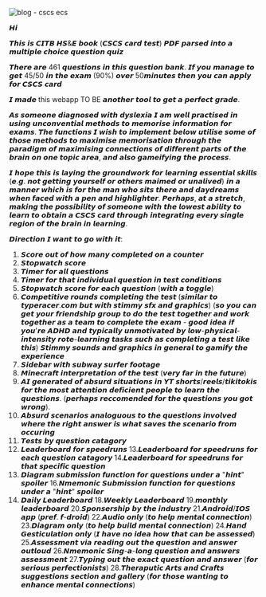 ![blog - cscs ecs](https://github.com/user-attachments/assets/cd54fc5d-7ee7-44f4-bb0c-68384bb3e694)



𝙃𝙞

𝙏𝙝𝙞𝙨 𝙞𝙨 𝘾𝙄𝙏𝘽 𝙃𝙎&𝙀 𝙗𝙤𝙤𝙠 (𝘾𝙎𝘾𝙎 𝙘𝙖𝙧𝙙 𝙩𝙚𝙨𝙩) 𝙋𝘿𝙁 𝙥𝙖𝙧𝙨𝙚𝙙 𝙞𝙣𝙩𝙤 𝙖 𝙢𝙪𝙡𝙩𝙞𝙥𝙡𝙚 𝙘𝙝𝙤𝙞𝙘𝙚 𝙦𝙪𝙚𝙨𝙩𝙞𝙤𝙣 𝙦𝙪𝙞𝙯

𝙏𝙝𝙚𝙧𝙚 𝙖𝙧𝙚 461 𝙦𝙪𝙚𝙨𝙩𝙞𝙤𝙣𝙨 𝙞𝙣 𝙩𝙝𝙞𝙨 𝙦𝙪𝙚𝙨𝙩𝙞𝙤𝙣 𝙗𝙖𝙣𝙠. 𝙄𝙛 𝙮𝙤𝙪 𝙢𝙖𝙣𝙖𝙜𝙚 𝙩𝙤 𝙜𝙚𝙩 45/50 𝙞𝙣 𝙩𝙝𝙚 𝙚𝙭𝙖𝙢 (90%) 𝙤𝙫𝙚𝙧 50𝙢𝙞𝙣𝙪𝙩𝙚𝙨 𝙩𝙝𝙚𝙣 𝙮𝙤𝙪 𝙘𝙖𝙣 𝙖𝙥𝙥𝙡𝙮 𝙛𝙤𝙧 𝘾𝙎𝘾𝙎 𝙘𝙖𝙧𝙙

𝙄 𝙢𝙖𝙙𝙚 this webapp TO BE 𝙖𝙣𝙤𝙩𝙝𝙚𝙧 𝙩𝙤𝙤𝙡 𝙩𝙤 𝙜𝙚𝙩 𝙖 𝙥𝙚𝙧𝙛𝙚𝙘𝙩 𝙜𝙧𝙖𝙙𝙚.

𝘼𝙨 𝙨𝙤𝙢𝙚𝙤𝙣𝙚 𝙙𝙞𝙖𝙜𝙣𝙤𝙨𝙚𝙙 𝙬𝙞𝙩𝙝 𝙙𝙮𝙨𝙡𝙚𝙭𝙞𝙖 𝙄 𝙖𝙢 𝙬𝙚𝙡𝙡 𝙥𝙧𝙖𝙘𝙩𝙞𝙨𝙚𝙙 𝙞𝙣 𝙪𝙨𝙞𝙣𝙜 𝙪𝙣𝙘𝙤𝙣𝙫𝙚𝙣𝙩𝙞𝙖𝙡 𝙢𝙚𝙩𝙝𝙤𝙙𝙨 𝙩𝙤 𝙢𝙚𝙢𝙤𝙧𝙞𝙨𝙚 𝙞𝙣𝙛𝙤𝙧𝙢𝙖𝙩𝙞𝙤𝙣 𝙛𝙤𝙧 𝙚𝙭𝙖𝙢𝙨. 𝙏𝙝𝙚 𝙛𝙪𝙣𝙘𝙩𝙞𝙤𝙣𝙨 𝙄 𝙬𝙞𝙨𝙝 𝙩𝙤 𝙞𝙢𝙥𝙡𝙚𝙢𝙚𝙣𝙩 𝙗𝙚𝙡𝙤𝙬 𝙪𝙩𝙞𝙡𝙞𝙨𝙚 𝙨𝙤𝙢𝙚 𝙤𝙛 𝙩𝙝𝙤𝙨𝙚 𝙢𝙚𝙩𝙝𝙤𝙙𝙨 𝙩𝙤 𝙢𝙖𝙭𝙞𝙢𝙞𝙨𝙚 𝙢𝙚𝙢𝙤𝙧𝙞𝙨𝙖𝙩𝙞𝙤𝙣 𝙩𝙝𝙧𝙤𝙪𝙜𝙝 𝙩𝙝𝙚 𝙥𝙖𝙧𝙖𝙙𝙞𝙜𝙢 𝙤𝙛 𝙢𝙖𝙭𝙞𝙢𝙞𝙨𝙞𝙣𝙜 𝙘𝙤𝙣𝙣𝙚𝙘𝙩𝙞𝙤𝙣𝙨 𝙤𝙛 𝙙𝙞𝙛𝙛𝙚𝙧𝙚𝙣𝙩 𝙥𝙖𝙧𝙩𝙨 𝙤𝙛 𝙩𝙝𝙚 𝙗𝙧𝙖𝙞𝙣 𝙤𝙣 𝙤𝙣𝙚 𝙩𝙤𝙥𝙞𝙘 𝙖𝙧𝙚𝙖, 𝙖𝙣𝙙 𝙖𝙡𝙨𝙤 𝙜𝙖𝙢𝙚𝙞𝙛𝙮𝙞𝙣𝙜 𝙩𝙝𝙚 𝙥𝙧𝙤𝙘𝙚𝙨𝙨.

𝙄 𝙝𝙤𝙥𝙚 𝙩𝙝𝙞𝙨 𝙞𝙨 𝙡𝙖𝙮𝙞𝙣𝙜 𝙩𝙝𝙚 𝙜𝙧𝙤𝙪𝙣𝙙𝙬𝙤𝙧𝙠 𝙛𝙤𝙧 𝙡𝙚𝙖𝙧𝙣𝙞𝙣𝙜 𝙚𝙨𝙨𝙚𝙣𝙩𝙞𝙖𝙡 𝙨𝙠𝙞𝙡𝙡𝙨 (𝙚.𝙜. 𝙣𝙤𝙩 𝙜𝙚𝙩𝙩𝙞𝙣𝙜 𝙮𝙤𝙪𝙧𝙨𝙚𝙡𝙛 𝙤𝙧 𝙤𝙩𝙝𝙚𝙧𝙨 𝙢𝙖𝙞𝙢𝙚𝙙 𝙤𝙧 𝙪𝙣𝙖𝙡𝙞𝙫𝙚𝙙) 𝙞𝙣 𝙖 𝙢𝙖𝙣𝙣𝙚𝙧 𝙬𝙝𝙞𝙘𝙝 𝙞𝙨 𝙛𝙤𝙧 𝙩𝙝𝙚 𝙢𝙖𝙣 𝙬𝙝𝙤 𝙨𝙞𝙩𝙨 𝙩𝙝𝙚𝙧𝙚 𝙖𝙣𝙙 𝙙𝙖𝙮𝙙𝙧𝙚𝙖𝙢𝙨 𝙬𝙝𝙚𝙣 𝙛𝙖𝙘𝙚𝙙 𝙬𝙞𝙩𝙝 𝙖 𝙥𝙚𝙣 𝙖𝙣𝙙 𝙝𝙞𝙜𝙝𝙡𝙞𝙜𝙝𝙩𝙚𝙧. 𝙋𝙚𝙧𝙝𝙖𝙥𝙨, 𝙖𝙩 𝙖 𝙨𝙩𝙧𝙚𝙩𝙘𝙝, 𝙢𝙖𝙠𝙞𝙣𝙜 𝙩𝙝𝙚 𝙥𝙤𝙨𝙨𝙞𝙗𝙞𝙡𝙞𝙩𝙮 𝙤𝙛 𝙨𝙤𝙢𝙚𝙤𝙣𝙚 𝙬𝙞𝙩𝙝 𝙩𝙝𝙚 𝙡𝙤𝙬𝙚𝙨𝙩 𝙖𝙗𝙞𝙡𝙞𝙩𝙮 𝙩𝙤 𝙡𝙚𝙖𝙧𝙣 𝙩𝙤 𝙤𝙗𝙩𝙖𝙞𝙣 𝙖 𝘾𝙎𝘾𝙎 𝙘𝙖𝙧𝙙 𝙩𝙝𝙧𝙤𝙪𝙜𝙝 𝙞𝙣𝙩𝙚𝙜𝙧𝙖𝙩𝙞𝙣𝙜 𝙚𝙫𝙚𝙧𝙮 𝙨𝙞𝙣𝙜𝙡𝙚 𝙧𝙚𝙜𝙞𝙤𝙣 𝙤𝙛 𝙩𝙝𝙚 𝙗𝙧𝙖𝙞𝙣 𝙞𝙣 𝙡𝙚𝙖𝙧𝙣𝙞𝙣𝙜.

𝘿𝙞𝙧𝙚𝙘𝙩𝙞𝙤𝙣 𝙄 𝙬𝙖𝙣𝙩 𝙩𝙤 𝙜𝙤 𝙬𝙞𝙩𝙝 𝙞𝙩:

1. 𝙎𝙘𝙤𝙧𝙚 𝙤𝙪𝙩 𝙤𝙛 𝙝𝙤𝙬 𝙢𝙖𝙣𝙮 𝙘𝙤𝙢𝙥𝙡𝙚𝙩𝙚𝙙 𝙤𝙣 𝙖 𝙘𝙤𝙪𝙣𝙩𝙚𝙧
2. 𝙎𝙩𝙤𝙥𝙬𝙖𝙩𝙘𝙝 𝙨𝙘𝙤𝙧𝙚
3. 𝙏𝙞𝙢𝙚𝙧 𝙛𝙤𝙧 𝙖𝙡𝙡 𝙦𝙪𝙚𝙨𝙩𝙞𝙤𝙣𝙨
4. 𝙏𝙞𝙢𝙚𝙧 𝙛𝙤𝙧 𝙩𝙝𝙖𝙩 𝙞𝙣𝙙𝙞𝙫𝙞𝙙𝙪𝙖𝙡 𝙦𝙪𝙚𝙨𝙩𝙞𝙤𝙣 𝙞𝙣 𝙩𝙚𝙨𝙩 𝙘𝙤𝙣𝙙𝙞𝙩𝙞𝙤𝙣𝙨
5. 𝙎𝙩𝙤𝙥𝙬𝙖𝙩𝙘𝙝 𝙨𝙘𝙤𝙧𝙚 𝙛𝙤𝙧 𝙚𝙖𝙘𝙝 𝙦𝙪𝙚𝙨𝙩𝙞𝙤𝙣 (𝙬𝙞𝙩𝙝 𝙖 𝙩𝙤𝙜𝙜𝙡𝙚)
6. 𝘾𝙤𝙢𝙥𝙚𝙩𝙞𝙩𝙞𝙫𝙚 𝙧𝙤𝙪𝙣𝙙𝙨 𝙘𝙤𝙢𝙥𝙡𝙚𝙩𝙞𝙣𝙜 𝙩𝙝𝙚 𝙩𝙚𝙨𝙩 (𝙨𝙞𝙢𝙞𝙡𝙖𝙧 𝙩𝙤 𝙩𝙮𝙥𝙚𝙧𝙖𝙘𝙚𝙧.𝙘𝙤𝙢 𝙗𝙪𝙩 𝙬𝙞𝙩𝙝 𝙨𝙩𝙞𝙢𝙢𝙮 𝙨𝙛𝙭 𝙖𝙣𝙙 𝙜𝙧𝙖𝙥𝙝𝙞𝙘𝙨) (𝙨𝙤 𝙮𝙤𝙪 𝙘𝙖𝙣 𝙜𝙚𝙩 𝙮𝙤𝙪𝙧 𝙛𝙧𝙞𝙚𝙣𝙙𝙨𝙝𝙞𝙥 𝙜𝙧𝙤𝙪𝙥 𝙩𝙤 𝙙𝙤 𝙩𝙝𝙚 𝙩𝙚𝙨𝙩 𝙩𝙤𝙜𝙚𝙩𝙝𝙚𝙧 𝙖𝙣𝙙 𝙬𝙤𝙧𝙠 𝙩𝙤𝙜𝙚𝙩𝙝𝙚𝙧 𝙖𝙨 𝙖 𝙩𝙚𝙖𝙢 𝙩𝙤 𝙘𝙤𝙢𝙥𝙡𝙚𝙩𝙚 𝙩𝙝𝙚 𝙚𝙭𝙖𝙢 - 𝙜𝙤𝙤𝙙 𝙞𝙙𝙚𝙖 𝙞𝙛 𝙮𝙤𝙪'𝙧𝙚 𝘼𝘿𝙃𝘿 𝙖𝙣𝙙 𝙩𝙮𝙥𝙞𝙘𝙖𝙡𝙡𝙮 𝙪𝙣𝙢𝙤𝙩𝙞𝙫𝙖𝙩𝙚𝙙 𝙗𝙮 𝙡𝙤𝙬-𝙥𝙝𝙮𝙨𝙞𝙘𝙖𝙡-𝙞𝙣𝙩𝙚𝙣𝙨𝙞𝙩𝙮 𝙧𝙤𝙩𝙚-𝙡𝙚𝙖𝙧𝙣𝙞𝙣𝙜 𝙩𝙖𝙨𝙠𝙨 𝙨𝙪𝙘𝙝 𝙖𝙨 𝙘𝙤𝙢𝙥𝙡𝙚𝙩𝙞𝙣𝙜 𝙖 𝙩𝙚𝙨𝙩 𝙡𝙞𝙠𝙚 𝙩𝙝𝙞𝙨)
𝙎𝙩𝙞𝙢𝙢𝙮 𝙨𝙤𝙪𝙣𝙙𝙨 𝙖𝙣𝙙 𝙜𝙧𝙖𝙥𝙝𝙞𝙘𝙨 𝙞𝙣 𝙜𝙚𝙣𝙚𝙧𝙖𝙡 𝙩𝙤 𝙜𝙖𝙢𝙞𝙛𝙮 𝙩𝙝𝙚 𝙚𝙭𝙥𝙚𝙧𝙞𝙚𝙣𝙘𝙚
7. 𝙎𝙞𝙙𝙚𝙗𝙖𝙧 𝙬𝙞𝙩𝙝 𝙨𝙪𝙗𝙬𝙖𝙮 𝙨𝙪𝙧𝙛𝙚𝙧 𝙛𝙤𝙤𝙩𝙖𝙜𝙚
8. 𝙈𝙞𝙣𝙚𝙘𝙧𝙖𝙛𝙩 𝙞𝙣𝙩𝙚𝙧𝙥𝙧𝙚𝙩𝙖𝙩𝙞𝙤𝙣 𝙤𝙛 𝙩𝙝𝙚 𝙩𝙚𝙨𝙩 (𝙫𝙚𝙧𝙮 𝙛𝙖𝙧 𝙞𝙣 𝙩𝙝𝙚 𝙛𝙪𝙩𝙪𝙧𝙚)
9. 𝘼𝙄 𝙜𝙚𝙣𝙚𝙧𝙖𝙩𝙚𝙙 𝙤𝙛 𝙖𝙗𝙨𝙪𝙧𝙙 𝙨𝙞𝙩𝙪𝙖𝙩𝙞𝙤𝙣𝙨 𝙞𝙣 𝙔𝙏 𝙨𝙝𝙤𝙧𝙩𝙨/𝙧𝙚𝙚𝙡𝙨/𝙩𝙞𝙠𝙞𝙩𝙤𝙠𝙞𝙨 𝙛𝙤𝙧 𝙩𝙝𝙚 𝙢𝙤𝙨𝙩 𝙖𝙩𝙩𝙚𝙣𝙩𝙞𝙤𝙣 𝙙𝙚𝙛𝙞𝙘𝙞𝙚𝙣𝙩 𝙥𝙚𝙤𝙥𝙡𝙚 𝙩𝙤 𝙡𝙚𝙖𝙧𝙣 𝙩𝙝𝙚 𝙦𝙪𝙚𝙨𝙩𝙞𝙤𝙣𝙨. (𝙥𝙚𝙧𝙝𝙖𝙥𝙨 𝙧𝙚𝙘𝙘𝙤𝙢𝙚𝙣𝙙𝙚𝙙 𝙛𝙤𝙧 𝙩𝙝𝙚 𝙦𝙪𝙚𝙨𝙩𝙞𝙤𝙣𝙨 𝙮𝙤𝙪 𝙜𝙤𝙩 𝙬𝙧𝙤𝙣𝙜).
10. 𝘼𝙗𝙨𝙪𝙧𝙙 𝙨𝙘𝙚𝙣𝙖𝙧𝙞𝙤𝙨 𝙖𝙣𝙖𝙡𝙤𝙜𝙪𝙤𝙪𝙨 𝙩𝙤 𝙩𝙝𝙚 𝙦𝙪𝙚𝙨𝙩𝙞𝙤𝙣𝙨 𝙞𝙣𝙫𝙤𝙡𝙫𝙚𝙙 𝙬𝙝𝙚𝙧𝙚 𝙩𝙝𝙚 𝙧𝙞𝙜𝙝𝙩 𝙖𝙣𝙨𝙬𝙚𝙧 𝙞𝙨 𝙬𝙝𝙖𝙩 𝙨𝙖𝙫𝙚𝙨 𝙩𝙝𝙚 𝙨𝙘𝙚𝙣𝙖𝙧𝙞𝙤 𝙛𝙧𝙤𝙢 𝙤𝙘𝙘𝙪𝙧𝙞𝙣𝙜
11. 𝙏𝙚𝙨𝙩𝙨 𝙗𝙮 𝙦𝙪𝙚𝙨𝙩𝙞𝙤𝙣 𝙘𝙖𝙩𝙖𝙜𝙤𝙧𝙮
12. 𝙇𝙚𝙖𝙙𝙚𝙧𝙗𝙤𝙖𝙧𝙙 𝙛𝙤𝙧 𝙨𝙥𝙚𝙚𝙙𝙧𝙪𝙣𝙨
13.𝙇𝙚𝙖𝙙𝙚𝙧𝙗𝙤𝙖𝙧𝙙 𝙛𝙤𝙧 𝙨𝙥𝙚𝙚𝙙𝙧𝙪𝙣𝙨 𝙛𝙤𝙧 𝙚𝙖𝙘𝙝 𝙦𝙪𝙚𝙨𝙩𝙞𝙤𝙣 𝙘𝙖𝙩𝙖𝙜𝙤𝙧𝙮
14.𝙇𝙚𝙖𝙙𝙚𝙧𝙗𝙤𝙖𝙧𝙙 𝙛𝙤𝙧 𝙨𝙥𝙚𝙚𝙙𝙧𝙪𝙣𝙨 𝙛𝙤𝙧 𝙩𝙝𝙖𝙩 𝙨𝙥𝙚𝙘𝙞𝙛𝙞𝙘 𝙦𝙪𝙚𝙨𝙩𝙞𝙤𝙣
15. 𝘿𝙞𝙖𝙜𝙧𝙖𝙢 𝙨𝙪𝙗𝙢𝙞𝙨𝙨𝙞𝙤𝙣 𝙛𝙪𝙣𝙘𝙩𝙞𝙤𝙣 𝙛𝙤𝙧 𝙦𝙪𝙚𝙨𝙩𝙞𝙤𝙣𝙨 𝙪𝙣𝙙𝙚𝙧 𝙖 "𝙝𝙞𝙣𝙩" 𝙨𝙥𝙤𝙞𝙡𝙚𝙧
16.𝙉𝙢𝙚𝙢𝙤𝙣𝙞𝙘 𝙎𝙪𝙗𝙢𝙞𝙨𝙨𝙞𝙤𝙣 𝙛𝙪𝙣𝙘𝙩𝙞𝙤𝙣 𝙛𝙤𝙧 𝙦𝙪𝙚𝙨𝙩𝙞𝙤𝙣𝙨 𝙪𝙣𝙙𝙚𝙧 𝙖 "𝙝𝙞𝙣𝙩" 𝙨𝙥𝙤𝙞𝙡𝙚𝙧
17. 𝘿𝙖𝙞𝙡𝙮 𝙇𝙚𝙖𝙙𝙚𝙧𝙗𝙤𝙖𝙧𝙙
18.𝙒𝙚𝙚𝙠𝙡𝙮 𝙇𝙚𝙖𝙙𝙚𝙧𝙗𝙤𝙖𝙧𝙙
19.𝙢𝙤𝙣𝙩𝙝𝙡𝙮 𝙡𝙚𝙖𝙙𝙚𝙧𝙗𝙤𝙖𝙧𝙙
20.𝙎𝙥𝙤𝙣𝙨𝙚𝙧𝙨𝙝𝙞𝙥 𝙗𝙮 𝙩𝙝𝙚 𝙞𝙣𝙙𝙪𝙨𝙩𝙧𝙮
21.𝘼𝙣𝙙𝙧𝙤𝙞𝙙/𝙄𝙊𝙎 𝙖𝙥𝙥 (𝙥𝙧𝙚𝙛. 𝙛-𝙙𝙧𝙤𝙞𝙙)
22.𝘼𝙪𝙙𝙞𝙤 𝙤𝙣𝙡𝙮 (𝙩𝙤 𝙝𝙚𝙡𝙥 𝙢𝙚𝙣𝙩𝙖𝙡 𝙘𝙤𝙣𝙣𝙚𝙘𝙩𝙞𝙤𝙣)
23.𝘿𝙞𝙖𝙜𝙧𝙖𝙢 𝙤𝙣𝙡𝙮 (𝙩𝙤 𝙝𝙚𝙡𝙥 𝙗𝙪𝙞𝙡𝙙 𝙢𝙚𝙣𝙩𝙖𝙡 𝙘𝙤𝙣𝙣𝙚𝙘𝙩𝙞𝙤𝙣)
24.𝙃𝙖𝙣𝙙 𝙂𝙚𝙨𝙩𝙞𝙘𝙪𝙡𝙖𝙩𝙞𝙤𝙣 𝙤𝙣𝙡𝙮 (𝙄 𝙝𝙖𝙫𝙚 𝙣𝙤 𝙞𝙙𝙚𝙖 𝙝𝙤𝙬 𝙩𝙝𝙖𝙩 𝙘𝙖𝙣 𝙗𝙚 𝙖𝙨𝙨𝙚𝙨𝙨𝙚𝙙)
25.𝘼𝙨𝙨𝙚𝙨𝙨𝙢𝙚𝙣𝙩 𝙫𝙞𝙖 𝙧𝙚𝙖𝙙𝙞𝙣𝙜 𝙤𝙪𝙩 𝙩𝙝𝙚 𝙦𝙪𝙚𝙨𝙩𝙞𝙤𝙣 𝙖𝙣𝙙 𝙖𝙣𝙨𝙬𝙚𝙧 𝙤𝙪𝙩𝙡𝙤𝙪𝙙
26.𝙉𝙢𝙚𝙢𝙤𝙣𝙞𝙘 𝙎𝙞𝙣𝙜-𝙖-𝙡𝙤𝙣𝙜 𝙦𝙪𝙚𝙨𝙩𝙞𝙤𝙣 𝙖𝙣𝙙 𝙖𝙣𝙨𝙬𝙚𝙧𝙨 𝙖𝙨𝙨𝙚𝙨𝙨𝙢𝙚𝙣𝙩
27.𝙏𝙮𝙥𝙞𝙣𝙜 𝙤𝙪𝙩 𝙩𝙝𝙚 𝙚𝙭𝙖𝙘𝙩 𝙦𝙪𝙚𝙨𝙩𝙞𝙤𝙣 𝙖𝙣𝙙 𝙖𝙣𝙨𝙬𝙚𝙧 (𝙛𝙤𝙧 𝙨𝙚𝙧𝙞𝙤𝙪𝙨 𝙥𝙚𝙧𝙛𝙚𝙘𝙩𝙞𝙤𝙣𝙞𝙨𝙩𝙨)
28.𝙏𝙝𝙚𝙧𝙖𝙥𝙪𝙩𝙞𝙘 𝘼𝙧𝙩𝙨 𝙖𝙣𝙙 𝘾𝙧𝙖𝙛𝙩𝙨 𝙨𝙪𝙜𝙜𝙚𝙨𝙩𝙞𝙤𝙣𝙨 𝙨𝙚𝙘𝙩𝙞𝙤𝙣 𝙖𝙣𝙙 𝙜𝙖𝙡𝙡𝙚𝙧𝙮 (𝙛𝙤𝙧 𝙩𝙝𝙤𝙨𝙚 𝙬𝙖𝙣𝙩𝙞𝙣𝙜 𝙩𝙤 𝙚𝙣𝙝𝙖𝙣𝙘𝙚 𝙢𝙚𝙣𝙩𝙖𝙡 𝙘𝙤𝙣𝙣𝙚𝙘𝙩𝙞𝙤𝙣𝙨)
